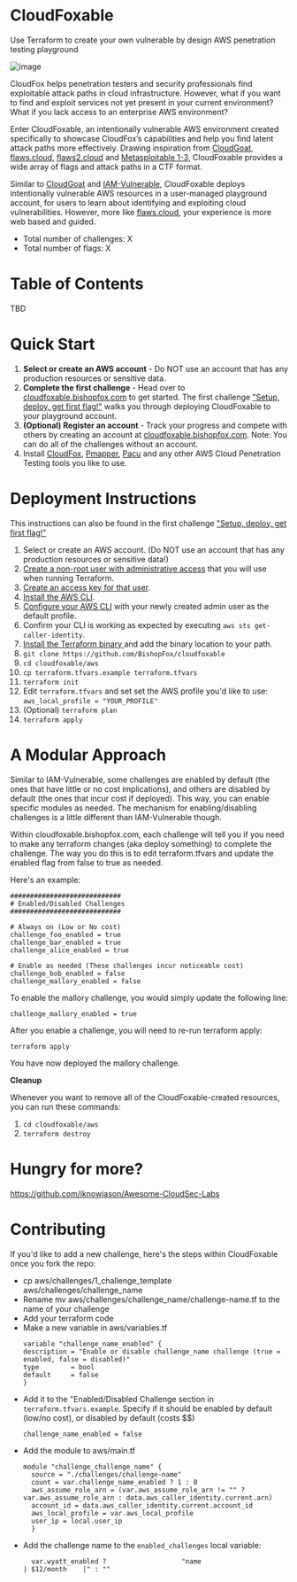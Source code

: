 # CloudFoxable

Use Terraform to create your own vulnerable by design AWS penetration testing playground

![image](https://user-images.githubusercontent.com/46326948/235528856-64ffddb0-b1a0-4eda-bb88-6c0bc95d936b.png)

CloudFox helps penetration testers and security professionals find exploitable attack paths in cloud infrastructure. However, what if you want to find and exploit services not yet present in your current environment? What if you lack access to an enterprise AWS environment? 

Enter CloudFoxable, an intentionally vulnerable AWS environment created specifically to showcase CloudFox’s capabilities and help you find latent attack paths more effectively. Drawing inspiration from [CloudGoat](https://github.com/RhinoSecurityLabs/cloudgoat), [flaws.cloud](https://flaws.cloud/), [flaws2.cloud](https://flaws2.cloud/) and [Metasploitable 1-3](https://github.com/rapid7/metasploitable3), CloudFoxable provides a wide array of flags and attack paths in a CTF format. 

Similar to [CloudGoat](https://github.com/RhinoSecurityLabs/cloudgoat) and [IAM-Vulnerable](https://github.com/BishopFox/iam-vulnerable), CloudFoxable deploys intentionally vulnerable AWS resources in a user-managed playground account, for users to learn about identifying and exploiting cloud vulnerabilities. However, more like [flaws.cloud](https://flaws.cloud/), your experience is more web based and guided. 


* Total number of challenges:    X
* Total number of flags:         X


# Table of Contents

TBD

# Quick Start

1. **Select or create an AWS account** - Do NOT use an account that has any production resources or sensitive data.
2. **Complete the first challenge** - Head over to [cloudfoxable.bishopfox.com](https://cloudfoxable.bishopfox.com) to get started. The first challenge ["Setup, deploy, get first flag!"](https://cloudfoxable.bishopfox.com/challenges#Setup,%20deploy,%20get%20first%20flag!-4) walks you through deploying CloudFoxable to your playground account. 
3. **(Optional) Register an account** - Track your progress and compete with others by creating an account at [cloudfoxable.bishopfox.com](https://cloudfoxable.bishopfox.com). Note: You can do all of the challenges without an account. 
4. Install [CloudFox](https://github.com/BishopFox/cloudfox), [Pmapper](https://github.com/nccgroup/PMapper), [Pacu](https://github.com/RhinoSecurityLabs/pacu) and any other AWS Cloud Penetration Testing tools you like to use. 

 


# Deployment Instructions
This instructions can also be found in the first challenge ["Setup, deploy, get first flag!"](https://cloudfoxable.bishopfox.com/challenges#Setup,%20deploy,%20get%20first%20flag!-4)

1. Select or create an AWS account. (Do NOT use an account that has any production resources or sensitive data!)
1. [Create a non-root user with administrative access](https://https://docs.aws.amazon.com/IAM/latest/UserGuide/getting-started_create-admin-group.html) that you will use when running Terraform.
2. [Create an access key for that user](https://https://docs.aws.amazon.com/IAM/latest/UserGuide/id_credentials_access-keys.html).
3. [Install the AWS CLI](https://https://docs.aws.amazon.com/cli/latest/userguide/install-cliv2.html).
4. [Configure your AWS CLI](https://https://docs.aws.amazon.com/cli/latest/userguide/cli-configure-quickstart.html) with your newly created admin user as the default profile.
5. Confirm your CLI is working as expected by executing `aws sts get-caller-identity`.
6. [Install the Terraform binary ](https://https://www.terraform.io/downloads.html)and add the binary location to your path.
7. `git clone https://github.com/BishopFox/cloudfoxable`
8. `cd cloudfoxable/aws`
9. `cp terraform.tfvars.example terraform.tfvars`  
10. `terraform init`
11. Edit `terraform.tfvars` and set set the AWS profile you'd like to use: `aws_local_profile = "YOUR_PROFILE"`
12. (Optional) `terraform plan`
13. `terraform apply`


# A Modular Approach

Similar to IAM-Vulnerable, some challenges are enabled by default (the ones that have little or no cost implications), and others are disabled by default (the ones that incur cost if deployed). This way, you can enable specific modules as needed. The mechanism for enabling/disabling challenges is a little different than IAM-Vulnerable though. 

Within cloudfoxable.bishopfox.com, each challenge will tell you if you need to make any terraform changes (aka deploy something) to complete the challenge. The way you do this is to edit terraform.tfvars and update the enabled flag from false to true as needed. 

Here's an example: 

```
############################
# Enabled/Disabled Challenges
############################

# Always on (Low or No cost)
challenge_foo_enabled = true
challenge_bar_enabled = true
challenge_alice_enabled = true

# Enable as needed (These challenges incur noticeable cost)
challenge_bob_enabled = false
challenge_mallory_enabled = false
```

To enable the mallory challenge, you would simply update the following line:
```
challenge_mallory_enabled = true
```

After you enable a challenge, you will need to re-run terraform apply:
```
terraform apply
```

You have now deployed the mallory challenge.


**Cleanup**

Whenever you want to remove all of the CloudFoxable-created resources, you can run these commands:
1. `cd cloudfoxable/aws`
1. `terraform destroy`

# Hungry for more? 

https://github.com/iknowjason/Awesome-CloudSec-Labs


# Contributing

If you'd like to add a new challenge, here's the steps within CloudFoxable once you fork the repo: 

* cp aws/challenges/1_challenge_template aws/challenges/challenge_name
* Rename mv aws/challenges/challenge_name/challenge-name.tf to the name of your challenge
* Add your terraform code
* Make a new variable in aws/variables.tf
  ```
  variable "challenge_name_enabled" {
  description = "Enable or disable challenge_name challenge (true = enabled, false = disabled)"
  type        = bool
  default     = false
  }
  ```
* Add it to the "Enabled/Disabled Challenge section in `terraform.tfvars.example`. Specify if it should be enabled by default (low/no cost), or disabled by default (costs $$)
  ```
  challenge_name_enabled = false
  ```
* Add the module to aws/main.tf
  ```
  module "challenge_challenge_name" {
    source = "./challenges/challenge-name"
    count = var.challenge_name_enabled ? 1 : 0
    aws_assume_role_arn = (var.aws_assume_role_arn != "" ? var.aws_assume_role_arn : data.aws_caller_identity.current.arn) 
    account_id = data.aws_caller_identity.current.account_id
    aws_local_profile = var.aws_local_profile
    user_ip = local.user_ip
    }
   ```
* Add the challenge name to the `enabled_challenges` local variable:
  ```
    var.wyatt_enabled ?                   "name                      | $12/month    |" : ""
  ```







